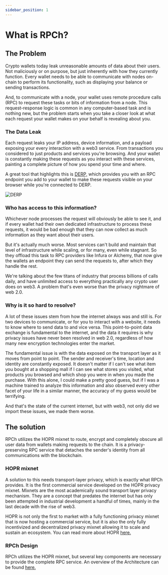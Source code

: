 ```yaml
---
sidebar_position: 1
---
```


# What is RPCh?

## The Problem

Crypto wallets today leak unreasonable amounts of data about their users. Not maliciously or on purpose, but just inherently with how they currently function. Every wallet needs to be able to communicate with nodes on-chain to perform its functionality, such as displaying your balance or sending transactions.

And, to communicate with a node, your wallet uses remote procedure calls (RPC) to request these tasks or bits of information from a node. This request-response logic is common in any computer-based task and is nothing new, but the problem starts when you take a closer look at what each request your wallet makes on your behalf is revealing about you.

### The Data Leak

Each request leaks your IP address, device information, and a payload exposing your every interaction with a web3 service. From transactions you considered to just products and services you're browsing. And your wallet is constantly making these requests as you interact with these services, painting a complete picture of how you spend your time and where. 

A great tool that highlights this is [DERP,](https://derp.hoprnet.org/) which provides you with an RPC endpoint you add to your wallet to make these requests visible on your browser while you're connected to DERP.

![DERP](/img/DERP.png)

### Who has access to this information? 

Whichever node processes the request will obviously be able to see it, and if every wallet had their own dedicated infrastructure to process these requests, it would be bad enough that they can now collect as much information as they want about their users.

But it's actually much worse. Most services can't build and maintain that level of infrastructure while scaling, or for many, even while stagnant. So they offload this task to RPC providers like Infura or Alchemy, that now give the wallets an endpoint they can send the requests to, after which they handle the rest.

We're talking about the few titans of industry that process billions of calls daily, and have unlimited access to everything practically any crypto user does on web3. A problem that's even worse than the privacy nightmare of web 2.0.

### Why is it so hard to resolve?

A lot of these issues stem from how the internet always was and still is. For two devices to communicate, or for you to interact with a website, it needs to know where to send data to and vice versa. This point-to-point data exchange is fundamental to the internet, and the data it requires is why privacy issues have never been resolved in web 2.0, regardless of how many new encryption technologies enter the market. 

The fundamental issue is with the data exposed on the transport layer as it moves from point to point. The sender and receiver's time, location and identity are constantly exposed. It doesn't matter if I can't see what item you bought at a shopping mall if I can see what stores you visited, what products you browsed and which shop you were in when you made the purchase. With this alone, I could make a pretty good guess, but if I was a machine trained to analyze this information and also observed every other facet of your life in a similar manner, the accuracy of my guess would be terrifying. 

And that's the state of the current internet, but with web3, not only did we import these issues, we made them worse.

## The solution

RPCh utilizes the HOPR mixnet to route, encrypt and completely obscure all user data from wallets making requests to the chain. It is a privacy-preserving RPC service that detaches the sender's identity from all communications with the blockchain.

### HOPR mixnet

A solution to this needs transport-layer privacy, which is exactly what RPCh provides. It is the first commercial service developed on the HOPR privacy mixnet. Mixnets are the most academically sound transport layer privacy mechanism. They are a concept that predates the internet but has only been attempted in industrial development a handful of times, mainly in the last decade with the rise of web3.

HOPR is not only the first to market with a fully functioning privacy mixnet that is now hosting a commercial service, but it is also the only fully incentivized and decentralized privacy mixnet allowing it to scale and sustain an ecosystem. You can read more about HOPR [here.](https://docs.hoprnet.org/core/mixnets)

### RPCh Design

RPCh utilizes the HOPR mixnet, but several key components are necessary to provide the complete RPC service. An overview of the Architecture can be found [here.](./Architecture-overview.md)
